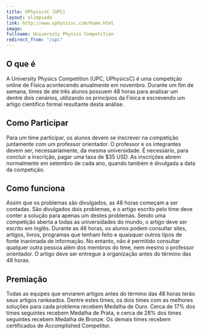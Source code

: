 ```yaml
---
title: UPhysicsC (UPC)
layout: olimpiada
link: http://www.uphysicsc.com/home.html
image: 
fullname: University Physics Competition
redirect_from: "/upc"
---
```


## O que é

A University Physics Competition (UPC, UPhysicsC) é uma competição online de Física acontecendo anualmente em novembro. Durante um fim de semana, times de até três alunos possuem 48 horas para analisar um dentre dois cenários, utilizando os princípios da Física e escrevendo um artigo científico formal resultante desta análise.

## Como Participar

Para um time participar, os alunos devem se inscrever na competição juntamente com um professor orientador. O professor e os integrantes devem ser, necessariamente, da mesma universidade. É necessário, para concluir a inscrição, pagar uma taxa de $35 USD. As inscrições abrem normalmente em setembro de cada ano, quando também é divulgada a data da competição.


## Como funciona

Assim que os problemas são divulgados, as 48 horas começam a ser contadas. São divulgados dois problemas, e o artigo escrito pelo time deve conter a solução para apenas um destes problemas. Sendo uma competição aberta a todas as universidades do mundo, o artigo deve ser escrito em Inglês. Durante as 48 horas, os alunos podem consultar sites, artigos, livros, programas que tenham feito e quaisquer outros tipos de fonte inanimada de informação. No entanto, não é permitido consultar qualquer outra pessoa além dos membros do time, nem mesmo o professor orientador. O artigo deve ser entregue à organização antes do término das 48 horas.

## Premiação

Todas as equipes que enviarem artigos antes do término das 48 horas terão seus artigos rankeados. Dentre estes times, os dois times com as melhores soluções para cada problema recebem Medalha de Ouro. Cerca de 17% dos times seguintes recebem Medalha de Prata, e cerca de 28% dos times seguintes recebem Medalha de Bronze. Os demais times recebem certificados de Accomplished Competitor.
